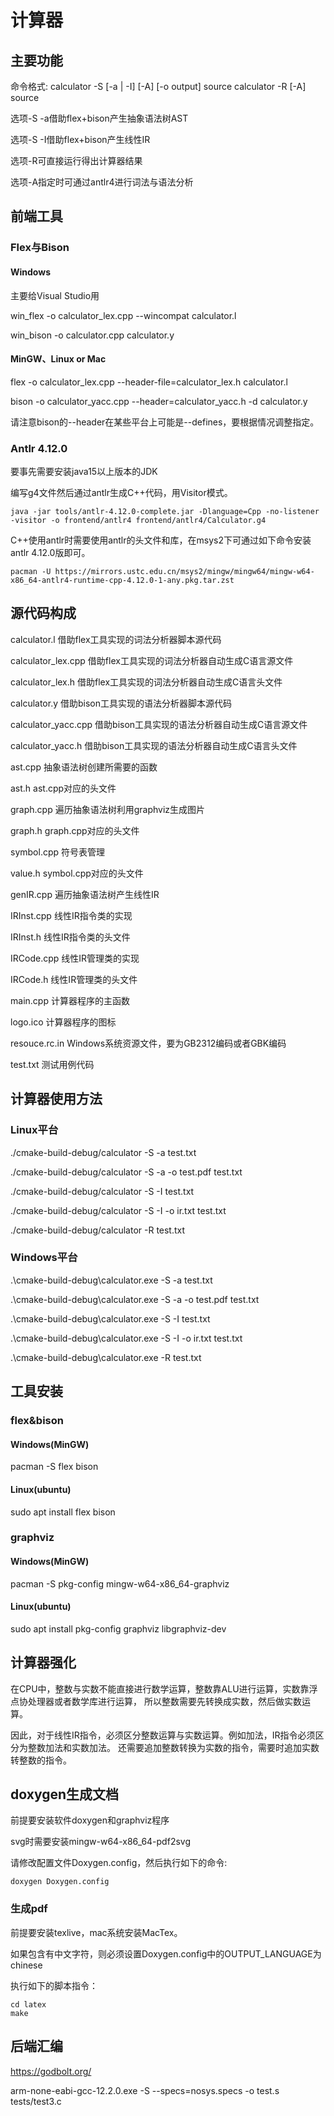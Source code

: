 # 计算器

## 主要功能

命令格式:
calculator -S [-a | -I] [-A] [-o output] source
calculator -R [-A] source

选项-S -a借助flex+bison产生抽象语法树AST

选项-S -I借助flex+bison产生线性IR

选项-R可直接运行得出计算器结果

选项-A指定时可通过antlr4进行词法与语法分析

## 前端工具

### Flex与Bison

#### Windows

主要给Visual Studio用

win_flex -o calculator_lex.cpp --wincompat calculator.l

win_bison -o calculator.cpp calculator.y

#### MinGW、Linux or Mac

flex -o calculator_lex.cpp --header-file=calculator_lex.h calculator.l

bison -o calculator_yacc.cpp --header=calculator_yacc.h -d calculator.y

请注意bison的--header在某些平台上可能是--defines，要根据情况调整指定。

### Antlr 4.12.0

要事先需要安装java15以上版本的JDK

编写g4文件然后通过antlr生成C++代码，用Visitor模式。

```shell
java -jar tools/antlr-4.12.0-complete.jar -Dlanguage=Cpp -no-listener -visitor -o frontend/antlr4 frontend/antlr4/Calculator.g4
```

C++使用antlr时需要使用antlr的头文件和库，在msys2下可通过如下命令安装antlr 4.12.0版即可。

```shell
pacman -U https://mirrors.ustc.edu.cn/msys2/mingw/mingw64/mingw-w64-x86_64-antlr4-runtime-cpp-4.12.0-1-any.pkg.tar.zst
```

## 源代码构成

calculator.l 借助flex工具实现的词法分析器脚本源代码

calculator_lex.cpp 借助flex工具实现的词法分析器自动生成C语言源文件

calculator_lex.h 借助flex工具实现的词法分析器自动生成C语言头文件

calculator.y 借助bison工具实现的语法分析器脚本源代码

calculator_yacc.cpp 借助bison工具实现的语法分析器自动生成C语言源文件

calculator_yacc.h 借助bison工具实现的语法分析器自动生成C语言头文件

ast.cpp 抽象语法树创建所需要的函数

ast.h ast.cpp对应的头文件

graph.cpp 遍历抽象语法树利用graphviz生成图片

graph.h graph.cpp对应的头文件

symbol.cpp 符号表管理

value.h symbol.cpp对应的头文件

genIR.cpp 遍历抽象语法树产生线性IR

IRInst.cpp 线性IR指令类的实现

IRInst.h 线性IR指令类的头文件

IRCode.cpp 线性IR管理类的实现

IRCode.h 线性IR管理类的头文件

main.cpp 计算器程序的主函数

logo.ico 计算器程序的图标

resouce.rc.in Windows系统资源文件，要为GB2312编码或者GBK编码

test.txt 测试用例代码

## 计算器使用方法

### Linux平台

./cmake-build-debug/calculator -S -a test.txt

./cmake-build-debug/calculator -S -a -o test.pdf test.txt

./cmake-build-debug/calculator -S -I test.txt

./cmake-build-debug/calculator -S -I -o ir.txt test.txt

./cmake-build-debug/calculator -R test.txt

### Windows平台

.\cmake-build-debug\calculator.exe -S -a test.txt

.\cmake-build-debug\calculator.exe -S -a -o test.pdf test.txt

.\cmake-build-debug\calculator.exe -S -I test.txt

.\cmake-build-debug\calculator.exe -S -I -o ir.txt test.txt

.\cmake-build-debug\calculator.exe -R test.txt

## 工具安装

### flex&bison

#### Windows(MinGW)

pacman -S flex bison

#### Linux(ubuntu)

sudo apt install flex bison

### graphviz

#### Windows(MinGW)

pacman -S pkg-config mingw-w64-x86_64-graphviz

#### Linux(ubuntu)

sudo apt install pkg-config graphviz libgraphviz-dev

## 计算器强化

在CPU中，整数与实数不能直接进行数学运算，整数靠ALU进行运算，实数靠浮点协处理器或者数学库进行运算，
所以整数需要先转换成实数，然后做实数运算。

因此，对于线性IR指令，必须区分整数运算与实数运算。例如加法，IR指令必须区分为整数加法和实数加法。
还需要追加整数转换为实数的指令，需要时追加实数转整数的指令。

## doxygen生成文档

前提要安装软件doxygen和graphviz程序

svg时需要安装mingw-w64-x86_64-pdf2svg

请修改配置文件Doxygen.config，然后执行如下的命令:

```shell
doxygen Doxygen.config
```

### 生成pdf

前提要安装texlive，mac系统安装MacTex。

如果包含有中文字符，则必须设置Doxygen.config中的OUTPUT_LANGUAGE为chinese

执行如下的脚本指令：

```shell
cd latex
make
```

## 后端汇编

<https://godbolt.org/>

arm-none-eabi-gcc-12.2.0.exe -S  --specs=nosys.specs  -o test.s tests/test3.c
